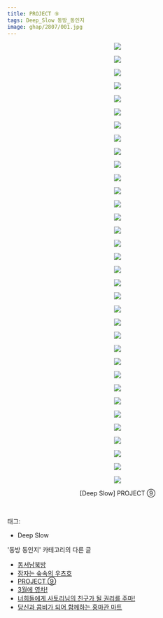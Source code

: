 ```yaml
---
title: PROJECT ⑨
tags: Deep_Slow 동방_동인지
image: ghap/2807/001.jpg
---
```

<div class="article">
<p style="text-align: center; clear: none; float: none;"><img src="{{ site.nasurl }}/ghap/2807/001.jpg"/></p>
<p style="text-align: center; clear: none; float: none;"><img src="{{ site.nasurl }}/ghap/2807/002.jpg"/></p>
<p style="text-align: center; clear: none; float: none;"><img src="{{ site.nasurl }}/ghap/2807/003.jpg"/></p>
<p style="text-align: center; clear: none; float: none;"><img src="{{ site.nasurl }}/ghap/2807/004.jpg"/></p>
<p style="text-align: center; clear: none; float: none;"><img src="{{ site.nasurl }}/ghap/2807/005.jpg"/></p>
<p style="text-align: center; clear: none; float: none;"><img src="{{ site.nasurl }}/ghap/2807/006.jpg"/></p>
<p style="text-align: center; clear: none; float: none;"><img src="{{ site.nasurl }}/ghap/2807/007.jpg"/></p>
<p style="text-align: center; clear: none; float: none;"><img src="{{ site.nasurl }}/ghap/2807/008.jpg"/></p>
<p style="text-align: center; clear: none; float: none;"><img src="{{ site.nasurl }}/ghap/2807/009.jpg"/></p>
<p style="text-align: center; clear: none; float: none;"><img src="{{ site.nasurl }}/ghap/2807/010.jpg"/></p>
<p style="text-align: center; clear: none; float: none;"><img src="{{ site.nasurl }}/ghap/2807/011.jpg"/></p>
<p style="text-align: center; clear: none; float: none;"><img src="{{ site.nasurl }}/ghap/2807/012.jpg"/></p>
<p style="text-align: center; clear: none; float: none;"><img src="{{ site.nasurl }}/ghap/2807/013.jpg"/></p>
<p style="text-align: center; clear: none; float: none;"><img src="{{ site.nasurl }}/ghap/2807/014.jpg"/></p>
<p style="text-align: center; clear: none; float: none;"><img src="{{ site.nasurl }}/ghap/2807/015.jpg"/></p>
<p style="text-align: center; clear: none; float: none;"><img src="{{ site.nasurl }}/ghap/2807/016.jpg"/></p>
<p style="text-align: center; clear: none; float: none;"><img src="{{ site.nasurl }}/ghap/2807/017.jpg"/></p>
<p style="text-align: center; clear: none; float: none;"><img src="{{ site.nasurl }}/ghap/2807/018.jpg"/></p>
<p style="text-align: center; clear: none; float: none;"><img src="{{ site.nasurl }}/ghap/2807/019.jpg"/></p>
<p style="text-align: center; clear: none; float: none;"><img src="{{ site.nasurl }}/ghap/2807/020.jpg"/></p>
<p style="text-align: center; clear: none; float: none;"><img src="{{ site.nasurl }}/ghap/2807/021.jpg"/></p>
<p style="text-align: center; clear: none; float: none;"><img src="{{ site.nasurl }}/ghap/2807/022.jpg"/></p>
<p style="text-align: center; clear: none; float: none;"><img src="{{ site.nasurl }}/ghap/2807/023.jpg"/></p>
<p style="text-align: center; clear: none; float: none;"><img src="{{ site.nasurl }}/ghap/2807/024.jpg"/></p>
<p style="text-align: center; clear: none; float: none;"><img src="{{ site.nasurl }}/ghap/2807/025.jpg"/></p>
<p style="text-align: center; clear: none; float: none;"><img src="{{ site.nasurl }}/ghap/2807/026.jpg"/></p>
<p style="text-align: center; clear: none; float: none;"><img src="{{ site.nasurl }}/ghap/2807/027.jpg"/></p>
<p style="text-align: center; clear: none; float: none;"><img src="{{ site.nasurl }}/ghap/2807/028.jpg"/></p>
<p style="text-align: center; clear: none; float: none;"><img src="{{ site.nasurl }}/ghap/2807/029.jpg"/></p>
<p style="text-align: center; clear: none; float: none;"><img src="{{ site.nasurl }}/ghap/2807/030.jpg"/></p>
<p style="text-align: center; clear: none; float: none;"><img src="{{ site.nasurl }}/ghap/2807/031.jpg"/></p>
<p style="text-align: center; clear: none; float: none;"><img src="{{ site.nasurl }}/ghap/2807/032.jpg"/></p>
<p style="text-align: center; clear: none; float: none;"><img src="{{ site.nasurl }}/ghap/2807/033.jpg"/></p>
<p style="text-align: center; clear: none; float: none;"><img src="{{ site.nasurl }}/ghap/2807/034.jpg"/></p>
<p style="text-align: center; clear: none; float: none;">[Deep Slow] PROJECT ⑨</p>
<p><br/></p>
</div><div class="tagTrail">
<p>태그: </p>
<ul>
<li>Deep Slow</li>
</ul>
</div><div class="another">
<p>'동방 동인지' 카테고리의 다른 글</p>
<ul>
<li><a href="/2016-12-02-ghap_2810">동서남북방</a></li>
<li><a href="/2016-12-01-ghap_2809">잠자는 숲속의 우츠호</a></li>
<li><a href="/2016-12-01-ghap_2807">PROJECT ⑨</a></li>
<li><a href="/2016-12-01-ghap_2806">3월에 영차!</a></li>
<li><a href="/2016-12-01-ghap_2805">너희들에게 사토리님의 친구가 될 권리를 주마!</a></li>
<li><a href="/2016-12-01-ghap_2804">당신과 콤비가 되어 함께하는 홍마관 마트</a></li>
</ul>
</div><div class="cb_module cb_fluid">
<div class="cb_wrt cb_profile">
</div><!-- commentList close -->
</div>
